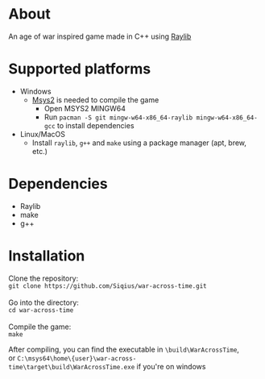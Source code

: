 # About
An age of war inspired game made in C++ using [Raylib](https://www.raylib.com/)

# Supported platforms
* Windows
  * [Msys2](https://github.com/msys2/msys2-installer/releases/download/2025-02-21/msys2-x86_64-20250221.exe) is needed to compile the game
    * Open MSYS2 MINGW64
    * Run `pacman -S git mingw-w64-x86_64-raylib mingw-w64-x86_64-gcc` to install dependencies
* Linux/MacOS
  * Install `raylib`, `g++` and `make` using a package manager (apt, brew, etc.)

# Dependencies
* Raylib
* make
* g++

# Installation
Clone the repository: <br>
`git clone https://github.com/Siqius/war-across-time.git` <br> <br>
Go into the directory: <br>
`cd war-across-time` <br> <br>
Compile the game: <br>
`make`

After compiling, you can find the executable in `\build\WarAcrossTime`, <br>
or `C:\msys64\home\{user}\war-across-time\target\build\WarAcrossTime.exe` if you're on windows
